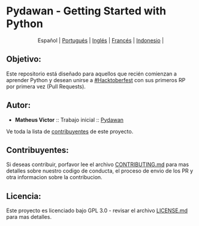 # Pydawan - Getting Started with Python

<p align="center">
  <span>Español</span> |
    <a href="https://github.com/matheusvictor/Pydawan#pydawan---iniciando-no-python">Portugués</a> |
    <a href="lang/english#pydawan---getting-started-with-python">Inglés</a> |
    <a href="lang/french#pydawan---premiers-pas-avec-python">Francés</a> |
    <a href="lang/indonesian/README.md#pydawan---memulai-dengan-python">Indonesio</a> |
</p>

## Objetivo: 

Este repositorio está diseñado para aquellos que recién comienzan a aprender Python y desean unirse a [#Hacktoberfest](https://hacktoberfest.digitalocean.com/) con sus primeros RP por primera vez (Pull Requests).

## Autor:

* **Matheus Victor** :: Trabajo inicial :: [Pydawan](https://github.com/matheusvictor/Pydawan)

Ve toda la lista de [contribuyentes](https://github.com/matheusvictor/Pydawan/graphs/contributors) de este proyecto.

## Contribuyentes:

Si deseas contribuir, porfavor lee el archivo [CONTRIBUTING.md](https://github.com/matheusvictor/Pydawan/blob/master/lang/spanish/CONTRIBUTING.md) para mas detalles sobre nuestro codigo de conducta, el proceso de envio de los PR y otra informacion sobre la contribucion.

## Licencia:

Este proyecto es licenciado bajo GPL 3.0 - revisar el archivo [LICENSE.md](https://github.com/matheusvictor/Pydawan/blob/master/LICENSE) para mas detalles.

